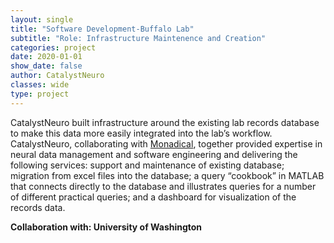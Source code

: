 ```yaml
---
layout: single
title: "Software Development-Buffalo Lab"
subtitle: "Role: Infrastructure Maintenence and Creation"
categories: project
date: 2020-01-01
show_date: false
author: CatalystNeuro
classes: wide
type: project
---
```


CatalystNeuro built infrastructure around the existing lab records database to make this data more easily integrated into the lab’s workflow. CatalystNeuro, collaborating with [Monadical](https://monadical.com/), together provided expertise in neural data management and software engineering and delivering the following services: support and maintenance of existing database; migration from excel files into the database; a query “cookbook” in MATLAB that connects directly to the database and illustrates queries for a number of different practical queries; and a dashboard for visualization of the records data.

<strong>Collaboration with: University of Washington<strong>